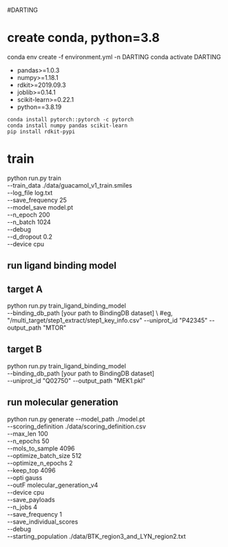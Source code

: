#DARTING
# create conda, python=3.8
conda env create -f environment.yml -n DARTING
conda activate DARTING
* pandas>=1.0.3
* numpy>=1.18.1
* rdkit>=2019.09.3
* joblib>=0.14.1
* scikit-learn>=0.22.1
* python==3.8.19

```
conda install pytorch::pytorch -c pytorch
conda install numpy pandas scikit-learn
pip install rdkit-pypi
```

# train
python run.py train \
	--train_data ./data/guacamol_v1_train.smiles \
	--log_file log.txt \
	--save_frequency 25 \
	--model_save model.pt \
	--n_epoch 200 \
	--n_batch 1024 \
	--debug \
	--d_dropout 0.2 \
	--device cpu


## run ligand binding model
## target A
python run.py train_ligand_binding_model \
--binding_db_path [your path to BindingDB dataset] \ #eg, "/multi_target/step1_extract/step1_key_info.csv"
--uniprot_id "P42345" --output_path "MTOR"
## target B
python run.py train_ligand_binding_model \
--binding_db_path [your path to BindingDB dataset] \
--uniprot_id "Q02750" --output_path "MEK1.pkl"

## run molecular generation

python run.py generate --model_path ./model.pt \
--scoring_definition ./data/scoring_definition.csv \
 --max_len 100 \
 --n_epochs 50 \
 --mols_to_sample 4096  \
 --optimize_batch_size 512    \
 --optimize_n_epochs 2   \
 --keep_top 4096   \
 --opti gauss   \
 --outF molecular_generation_v4   \
 --device cpu  \
 --save_payloads   \
 --n_jobs 4 \
 --save_frequency 1 \
 --save_individual_scores \
 --debug \
 --starting_population ./data/BTK_region3_and_LYN_region2.txt 
